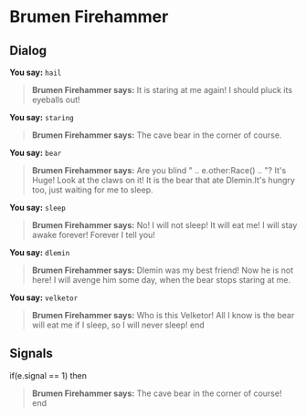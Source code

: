 # Brumen Firehammer


## Dialog

**You say:** `hail`



>**Brumen Firehammer says:** It is staring at me again!  I should pluck its eyeballs out!

**You say:** `staring`



>**Brumen Firehammer says:** The cave bear in the corner of course.

**You say:** `bear`



>**Brumen Firehammer says:** Are you blind " .. e.other:Race() .. "? It's Huge! Look at the claws on it! It is the bear that ate Dlemin.It's hungry too, just waiting for me to sleep.

**You say:** `sleep`



>**Brumen Firehammer says:** No! I will not sleep! It will eat me! I will stay awake forever! Forever I tell you!

**You say:** `dlemin`



>**Brumen Firehammer says:** Dlemin was my best friend!  Now he is not here!  I will avenge him some day, when the bear stops staring at me.

**You say:** `velketor`



>**Brumen Firehammer says:** Who is this Velketor!  All I know is the bear will eat me if I sleep, so I will never sleep!
end



## Signals

if(e.signal == 1) then


>**Brumen Firehammer says:** The cave bear in the corner of course!
end